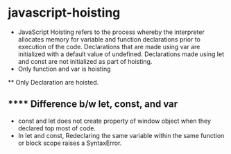 # javascript-hoisting

-   JavaScript Hoisting refers to the process whereby the interpreter allocates memory for variable and function declarations prior to execution of the code. Declarations that are made using var are initialized with a default value of undefined. Declarations made using let and const are not initialized as part of hoisting.
-   Only function and var is hoisting

\*\* Only Declaration are hoisted.

## \*\*\*\* Difference b/w let, const, and var

-   const and let does not create property of window object when they declared top most of code.
-   In let and const, Redeclaring the same variable within the same function or block scope raises a SyntaxError.
